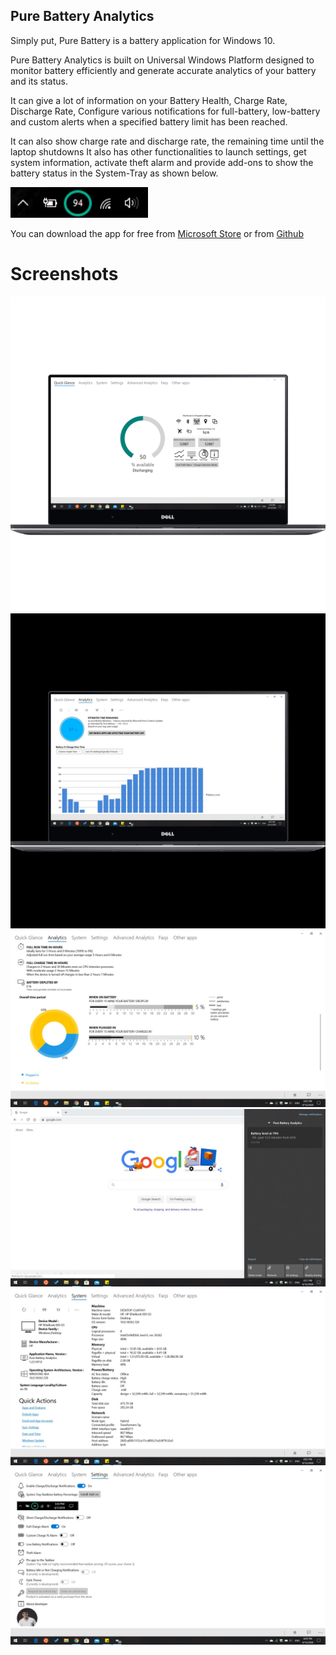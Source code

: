 ## Pure Battery Analytics

Simply put, Pure Battery is a battery application for Windows 10.

Pure Battery Analytics is built on Universal Windows Platform designed to monitor battery efficiently and generate accurate analytics of your battery and its status. 

It can give a lot of information on your Battery Health, Charge Rate, Discharge Rate, Configure various notifications for full-battery, low-battery and custom alerts when a specified battery limit has been reached. 

It can also show charge rate and discharge rate, the remaining time until the laptop shutdowns
It also has other functionalities to launch settings, get system information, activate theft alarm and provide add-ons to show the battery status in the System-Tray as shown below. 

![](/Screenshots/9.PNG)

You can download the app for free from [Microsoft Store](https://www.microsoft.com/en-us/p/pure-battery-analytics/9nblggh4x4k3) or from [Github](/v1.23.110)  

# Screenshots
![](/Screenshots/1.png)
![](/Screenshots/2.jpg)
![](/Screenshots/3.jpg)
![](/Screenshots/4.jpg)
![](/Screenshots/5.jpg)
![](/Screenshots/6.jpg)
